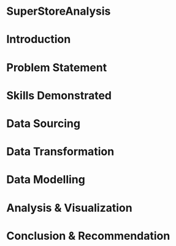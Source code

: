 # SuperStoreAnalysis


# Introduction


# Problem Statement


# Skills Demonstrated

# Data Sourcing 


# Data Transformation



# Data Modelling



# Analysis & Visualization 



# Conclusion & Recommendation

